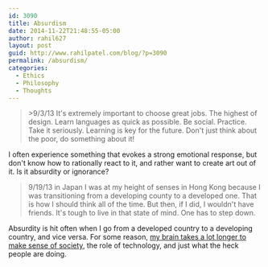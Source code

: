 ```yaml
---
id: 3090
title: Absurdism
date: 2014-11-22T21:48:55-05:00
author: rahil627
layout: post
guid: http://www.rahilpatel.com/blog/?p=3090
permalink: /absurdism/
categories:
  - Ethics
  - Philosophy
  - Thoughts
---
```

<blockquote>>9/3/13
It's extremely important to choose great jobs. The highest of design. Learn languages as quick as possible. Be social. Practice. Take it seriously. Learning is key for the future. Don't just think about the poor, do something about it!</blockquote>

I often experience something that evokes a strong emotional response, but don't know how to rationally react to it, and rather want to create art out of it. Is it absurdity or ignorance?

<blockquote>9/19/13 in Japan
I was at my height of senses in Hong Kong because I was transitioning from a developing county to a developed one. That is how I should think all of the time. But then, if I did, I wouldn't have friends. It's tough to live in that state of mind. One has to step down. </blockquote>

Absurdity is hit often when I go from a developed country to a developing country, and vice versa. For some reason, <a href="http://www.rahilpatel.com/blog/adaptation" title="Adaptation">my brain takes a lot longer to make sense of society</a>, the role of technology, and just what the heck people are doing.